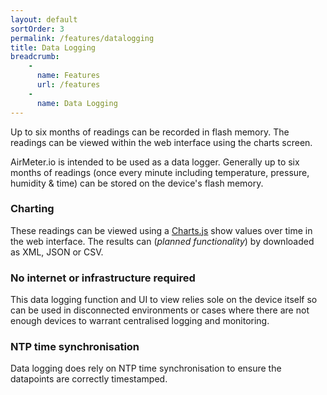 ```yaml
---
layout: default
sortOrder: 3
permalink: /features/datalogging
title: Data Logging
breadcrumb:
    - 
      name: Features
      url: /features
    - 
      name: Data Logging
---
```


Up to six months of readings can be recorded in flash memory. The readings can be viewed within the web interface using the charts screen. 

AirMeter.io is intended to be used as a data logger. Generally up to six months of readings (once every minute including temperature, pressure, humidity & time) can be stored on the device's flash memory.

### Charting
These readings can be viewed using a [Charts.js](https://www.chartjs.org/) show values over time in the web interface. The results can (*planned functionality*) by downloaded as XML, JSON or CSV.


### No internet or infrastructure required
This data logging function and UI to view relies sole on the device itself so can be used in disconnected environments or cases where there are not enough devices to warrant centralised logging and monitoring.


### NTP time synchronisation
Data logging does rely on NTP time synchronisation to ensure the datapoints are correctly timestamped.